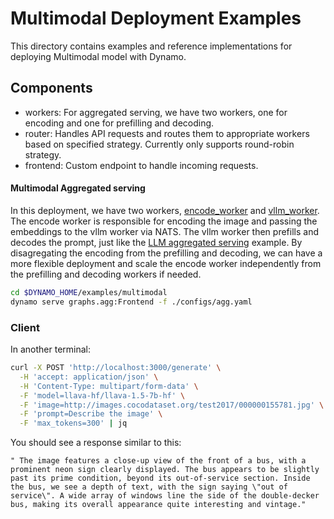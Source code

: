<!--
SPDX-FileCopyrightText: Copyright (c) 2025 NVIDIA CORPORATION & AFFILIATES. All rights reserved.
SPDX-License-Identifier: Apache-2.0

Licensed under the Apache License, Version 2.0 (the "License");
you may not use this file except in compliance with the License.
You may obtain a copy of the License at

http://www.apache.org/licenses/LICENSE-2.0

Unless required by applicable law or agreed to in writing, software
distributed under the License is distributed on an "AS IS" BASIS,
WITHOUT WARRANTIES OR CONDITIONS OF ANY KIND, either express or implied.
See the License for the specific language governing permissions and
limitations under the License.
-->

# Multimodal Deployment Examples

This directory contains examples and reference implementations for deploying Multimodal model with Dynamo.

## Components

- workers: For aggregated serving, we have two workers, one for encoding and one for prefilling and decoding.
- router: Handles API requests and routes them to appropriate workers based on specified strategy. Currently only supports round-robin strategy.
- frontend: Custom endpoint to handle incoming requests.


#### Multimodal Aggregated serving

In this deployment, we have two workers, [encode_worker](components/encode_worker.py) and [vllm_worker](components/worker.py).
The encode worker is responsible for encoding the image and passing the embeddings to the vllm worker via NATS.
The vllm worker then prefills and decodes the prompt, just like the [LLM aggregated serving](../llm/README.md) example.
By disagregating the encoding from the prefilling and decoding, we can have a more flexible deployment and scale the
encode worker independently from the prefilling and decoding workers if needed.

```bash
cd $DYNAMO_HOME/examples/multimodal
dynamo serve graphs.agg:Frontend -f ./configs/agg.yaml
```

### Client

In another terminal:
```bash
curl -X POST 'http://localhost:3000/generate' \
  -H 'accept: application/json' \
  -H 'Content-Type: multipart/form-data' \
  -F 'model=llava-hf/llava-1.5-7b-hf' \
  -F 'image=http://images.cocodataset.org/test2017/000000155781.jpg' \
  -F 'prompt=Describe the image' \
  -F 'max_tokens=300' | jq
```

You should see a response similar to this:
```
" The image features a close-up view of the front of a bus, with a prominent neon sign clearly displayed. The bus appears to be slightly past its prime condition, beyond its out-of-service section. Inside the bus, we see a depth of text, with the sign saying \"out of service\". A wide array of windows line the side of the double-decker bus, making its overall appearance quite interesting and vintage."
```
